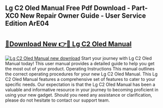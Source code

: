 ## Lg C2 Oled Manual Free Pdf Download - Part-XC0 New Repair Owner Guide - User Service Edition ArE04

# <h2><a href="http://cf29499.oget.top/?id=Lg+C2+Oled+Manual">🔗Download New 👉🔴 Lg C2 Oled Manual</a></h2>

[![Lg C2 Oled Manual new download](https://i.imgur.com/5g1atiW.png)](http://cf29499.oget.top/?id=Lg+C2+Oled+Manual)
Start your journey with Lg C2 Oled Manual today! This user manual provides a detailed guide to help you get the most out of your product. Operating Instructions This manual outlines the correct operating procedures for your new Lg C2 Oled Manual. This Lg C2 Oled Manual features a comprehensive set of features to cater to your specific needs. Our expectation is that the Lg C2 Oled Manual has been a valuable and informative resource in your journey to becoming proficient in using your new gadget. Should you need any assistance or clarification, please do not hesitate to contact our support team.
